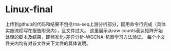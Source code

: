 # Linux-final

上传到github的代码和结果不包括rna-seq上游分析部分，因用命令行完成（具体实施流程写在报告附录内），且文件过大。
这里展示从raw counts表达矩阵开始处理的脚本及结果，即标准化-差异分析-WGCNA-机器学习方法验证。
每个小文件夹内均有对该文件夹下文件的具体说明。
